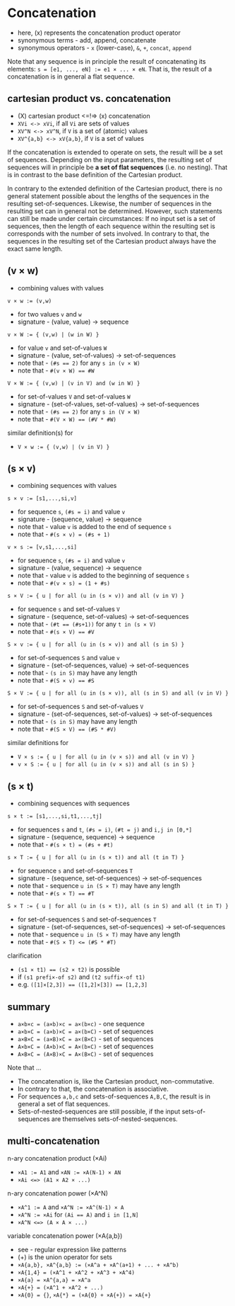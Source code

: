 
<!-- ======================================================================= -->
# Concatenation

* here, (x) represents the concatenation product operator
* synonymous terms - add, append, concatenate
* synonymous operators - `x` (lower-case), `&`, `+`, `concat`, `append`

Note that any sequence is in principle the result of concatenating its elements:
`s = [e1, ..., eN] := e1 × ... × eN`. That is, the result of a concatenation is
in general a flat sequence.

<!-- ======================================================================= -->
## cartesian product vs. concatenation

* (X) cartesian product <=!=> (x) concatenation
* `XVi <-> xVi`, if all `Vi` are sets of values
* `XV^N <-> xV^N`, if `V` is a set of (atomic) values
* `XV^{a,b} <-> xV{a,b}`, if `V` is a set of values

If the concatenation is extended to operate on sets, the result will be a set
of sequences. Depending on the input parameters, the resulting set of sequences
will in principle be **a set of flat sequences** (i.e. no nesting). That is in
contrast to the base definition of the Cartesian product.

In contrary to the extended definition of the Cartesian product, there is no
general statement possible about the lengths of the sequences in the resulting
set-of-sequences. Likewise, the number of sequences in the resulting set can in
general not be determined. However, such statements can still be made under
certain circumstances: If no input set is a set of sequences, then the length
of each sequence within the resulting set is corresponds with the number of
sets involved. In contrary to that, the sequences in the resulting set of the
Cartesian product always have the exact same length.

<!-- ======================================================================= -->
## (v × w)

* combining values with values

`v × w := (v,w)`

* for two values `v` and `w`
* signature - (value, value) -> sequence

`v × W := { (v,w) | (w in W) }`

* for value `v` and set-of-values `W`
* signature - (value, set-of-values) -> set-of-sequences
* note that - `(#s == 2)` for any `s in (v × W)`
* note that - `#(v × W) == #W`

`V × W := { (v,w) | (v in V) and (w in W) }`

* for set-of-values `V` and set-of-values `W`
* signature - (set-of-values, set-of-values) -> set-of-sequences
* note that - `(#s == 2)` for any `s in (V × W)`
* note that - `#(V × W) == (#V * #W)`

similar definition(s) for

* `V × w := { (v,w) | (v in V) }`

<!-- ======================================================================= -->
## (s × v)

* combining sequences with values

`s × v := [s1,...,si,v]`

* for sequence `s`, `(#s = i)` and value `v`
* signature - (sequence, value) -> sequence
* note that - value `v` is added to the end of sequence `s`
* note that - `#(s × v) = (#s + 1)`

`v × s := [v,s1,...,si]`

* for sequence `s`, `(#s = i)` and value `v`
* signature - (value, sequence) -> sequence
* note that - value `v` is added to the beginning of sequence `s`
* note that - `#(v × s) = (1 + #s)`

`s × V := { u | for all (u in (s × v)) and all (v in V) }`

* for sequence `s` and set-of-values `V`
* signature - (sequence, set-of-values) -> set-of-sequences
* note that - `(#t == (#s+1))` for any `t in (s × V)`
* note that - `#(s × V) == #V`

`S × v := { u | for all (u in (s × v)) and all (s in S) }`

* for set-of-sequences `S` and value `v`
* signature - (set-of-sequences, value) -> set-of-sequences
* note that - `(s in S)` may have any length
* note that - `#(S × v) == #S`

`S × V := { u | for all (u in (s × v)), all (s in S) and all (v in V) }`

* for set-of-sequences `S` and set-of-values `V`
* signature - (set-of-sequences, set-of-values) -> set-of-sequences
* note that - `(s in S)` may have any length
* note that - `#(S × V) == (#S * #V)`

similar definitions for

* `V × s := { u | for all (u in (v × s)) and all (v in V) }`
* `v × S := { u | for all (u in (v × s)) and all (s in S) }`

<!-- ======================================================================= -->
## (s × t)

* combining sequences with sequences

`s × t := [s1,...,si,t1,...,tj]`

* for sequences `s` and `t`, `(#s = i)`, `(#t = j)` and `i,j in [0,*]`
* signature - (sequence, sequence) -> sequence
* note that - `#(s × t) = (#s + #t)`

`s × T := { u | for all (u in (s × t)) and all (t in T) }`

* for sequence `s` and set-of-sequences `T`
* signature - (sequence, set-of-sequences) -> set-of-sequences
* note that - sequence `u in (S × T)` may have any length
* note that - `#(s × T) == #T`

`S × T := { u | for all (u in (s × t)), all (s in S) and all (t in T) }`

* for set-of-sequences `S` and set-of-sequences `T`
* signature - (set-of-sequences, set-of-sequences) -> set-of-sequences
* note that - sequence `u in (S × T)` may have any length
* note that - `#(S × T) <= (#S * #T)`

clarification

* `(s1 × t1) == (s2 × t2)` is possible
* if `(s1 prefi×-of s2)` and `(t2 suffi×-of t1)`
* e.g. `([1]×[2,3]) == ([1,2]×[3]) == [1,2,3]`

<!-- ======================================================================= -->
## summary

* `a×b×c = (a×b)×c = a×(b×c)` - one sequence
* `a×b×C = (a×b)×C = a×(b×C)` - set of sequences
* `a×B×C = (a×B)×C = a×(B×C)` - set of sequences
* `A×b×C = (A×b)×C = A×(b×C)` - set of sequences
* `A×B×C = (A×B)×C = A×(B×C)` - set of sequences

Note that ...

* The concatenation is, like the Cartesian product, non-commutative.
* In contrary to that, the concatenation is associative.
* For sequences `a,b,c` and sets-of-sequences `A,B,C`,
  the result is in general a set of flat sequences.
* Sets-of-nested-sequences are still possible, if the input
  sets-of-sequences are themselves sets-of-nested-sequences.

<!-- ======================================================================= -->
## multi-concatenation

n-ary concatenation product (×Ai)

* `×A1 := A1` and `×AN := ×A(N-1) × AN`
* `×Ai <=> (A1 × A2 × ...)`

n-ary concatenation power (×A^N)

* `×A^1 := A` and `×A^N := ×A^(N-1) × A`
* `×A^N := ×Ai` for `(Ai == A)` and `i in [1,N]`
* `×A^N <=> (A × A × ...)`

variable concatenation power (×A{a,b})

* see - regular expression like patterns
* (+) is the union operator for sets
* `×A{a,b}, ×A^{a,b} := (×A^a + ×A^(a+1) + ... + ×A^b)`
* `×A{1,4} = (×A^1 + ×A^2 + ×A^3 + ×A^4)`
* `×A{a} = ×A^{a,a} = ×A^a`
* `×A{+} = (×A^1 + ×A^2 + ...)`
* `×A{0} = {}`, `×A{*} = (×A{0} + ×A{+}) = ×A{+}`
